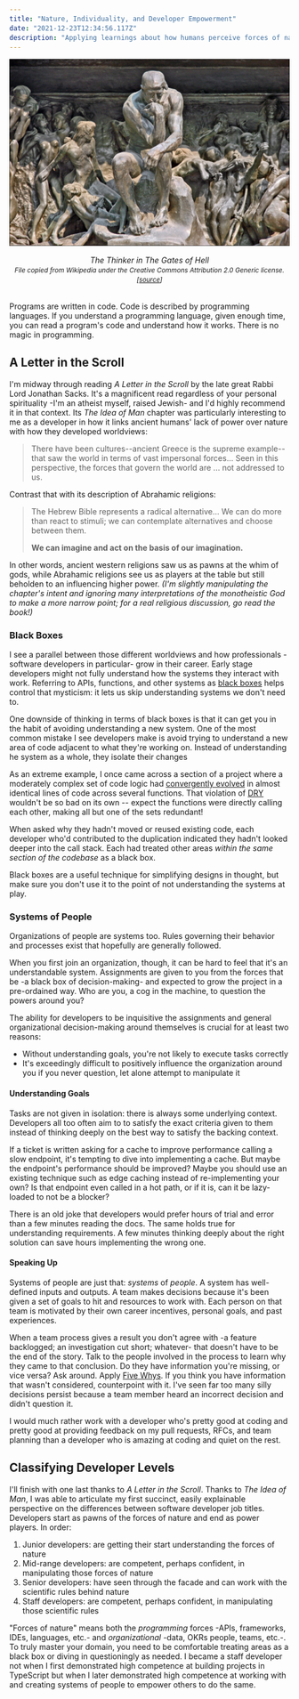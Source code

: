 ```yaml
---
title: "Nature, Individuality, and Developer Empowerment"
date: "2021-12-23T12:34:56.117Z"
description: "Applying learnings about how humans perceive forces of nature to how we understand code and organizations."
---
```


![The Thinker in The Gates of Hell](./thinker-gates-of-hell.jpg)

<em style="display:block;margin-bottom:2rem;text-align:center;">
The Thinker in The Gates of Hell
<br />
<small>
File copied from Wikipedia under the Creative Commons Attribution 2.0 Generic license. [<a href="https://commons.wikimedia.org/wiki/File:Le_penseur_de_la_Porte_de_lEnfer_(mus%C3%A9e_Rodin)_(4528252054).jpg"  rel="noopener noreferrer"target="_blank">source</a>]
</small>
</em>

Programs are written in code.
Code is described by programming languages.
If you understand a programming language, given enough time, you can read a program's code and understand how it works.
There is no magic in programming.

## A Letter in the Scroll

I'm midway through reading _A Letter in the Scroll_ by the late great Rabbi Lord Jonathan Sacks.
It's a magnificent read regardless of your personal spirituality -I'm an atheist myself, raised Jewish- and I'd highly recommend it in that context.
Its _The Idea of Man_ chapter was particularly interesting to me as a developer in how it links ancient humans' lack of power over nature with how they developed worldviews:

> There have been cultures--ancient Greece is the supreme example--that saw the world in terms of vast impersonal forces...
> Seen in this perspective, the forces that govern the world are ... not addressed to us.

Contrast that with its description of Abrahamic religions:

> The Hebrew Bible represents a radical alternative...
> We can do more than react to stimuli; we can contemplate alternatives and choose between them.
>
> **We can imagine and act on the basis of our imagination.**

In other words, ancient western religions saw us as pawns at the whim of gods, while Abrahamic religions see us as players at the table but still beholden to an influencing higher power.
_(I'm slightly manipulating the chapter's intent and ignoring many interpretations of the monotheistic God to make a more narrow point; for a real religious discussion, go read the book!)_

### Black Boxes

I see a parallel between those different worldviews and how professionals -software developers in particular- grow in their career.
Early stage developers might not fully understand how the systems they interact with work.
Referring to APIs, functions, and other systems as [black boxes](https://en.wikipedia.org/wiki/Black_box) helps control that mysticism: it lets us skip understanding systems we don't need to.

One downside of thinking in terms of black boxes is that it can get you in the habit of avoiding understanding a new system.
One of the most common mistake I see developers make is avoid trying to understand a new area of code adjacent to what they're working on.
Instead of understanding he system as a whole, they isolate their changes

As an extreme example, I once came across a section of a project where a moderately complex set of code logic had [convergently evolved](https://en.wikipedia.org/wiki/Convergent_evolution) in almost identical lines of code across several functions.
That violation of [DRY](https://en.wikipedia.org/wiki/Don%27t_repeat_yourself) wouldn't be so bad on its own -- expect the functions were directly calling each other, making all but one of the sets redundant!

When asked why they hadn't moved or reused existing code, each developer who'd contributed to the duplication indicated they hadn't looked deeper into the call stack.
Each had treated other areas _within the same section of the codebase_ as a black box.

Black boxes are a useful technique for simplifying designs in thought, but make sure you don't use it to the point of not understanding the systems at play.

### Systems of People

Organizations of people are systems too.
Rules governing their behavior and processes exist that hopefully are generally followed.

When you first join an organization, though, it can be hard to feel that it's an understandable system.
Assignments are given to you from the forces that be -a black box of decision-making- and expected to grow the project in a pre-ordained way.
Who are you, a cog in the machine, to question the powers around you?

The ability for developers to be inquisitive the assignments and general organizational decision-making around themselves is crucial for at least two reasons:

-   Without understanding goals, you're not likely to execute tasks correctly
-   It's exceedingly difficult to positively influence the organization around you if you never question, let alone attempt to manipulate it

#### Understanding Goals

Tasks are not given in isolation: there is always some underlying context.
Developers all too often aim to to satisfy the exact criteria given to them instead of thinking deeply on the best way to satisfy the backing context.

If a ticket is written asking for a cache to improve performance calling a slow endpoint, it's tempting to dive into implementing a cache.
But maybe the endpoint's performance should be improved?
Maybe you should use an existing technique such as edge caching instead of re-implementing your own?
Is that endpoint even called in a hot path, or if it is, can it be lazy-loaded to not be a blocker?

There is an old joke that developers would prefer hours of trial and error than a few minutes reading the docs.
The same holds true for understanding requirements.
A few minutes thinking deeply about the right solution can save hours implementing the wrong one.

#### Speaking Up

Systems of people are just that: _systems_ of _people_.
A system has well-defined inputs and outputs.
A team makes decisions because it's been given a set of goals to hit and resources to work with.
Each person on that team is motivated by their own career incentives, personal goals, and past experiences.

When a team process gives a result you don't agree with -a feature backlogged; an investigation cut short; whatever- that doesn't have to be the end of the story.
Talk to the people involved in the process to learn why they came to that conclusion.
Do they have information you're missing, or vice versa?
Ask around.
Apply [Five Whys](https://en.wikipedia.org/wiki/Five_whys).
If you think you have information that wasn't considered, counterpoint with it.
I've seen far too many silly decisions persist because a team member heard an incorrect decision and didn't question it.

I would much rather work with a developer who's pretty good at coding and pretty good at providing feedback on my pull requests, RFCs, and team planning than a developer who is amazing at coding and quiet on the rest.

## Classifying Developer Levels

I'll finish with one last thanks to _A Letter in the Scroll_.
Thanks to _The Idea of Man_, I was able to articulate my first succinct, easily explainable perspective on the differences between software developer job titles.
Developers start as pawns of the forces of nature and end as power players.
In order:

1. Junior developers: are getting their start understanding the forces of nature
2. Mid-range developers: are competent, perhaps confident, in manipulating those forces of nature
3. Senior developers: have seen through the facade and can work with the scientific rules behind nature
4. Staff developers: are competent, perhaps confident, in manipulating those scientific rules

"Forces of nature" means both the _programming_ forces -APIs, frameworks, IDEs, languages, etc.- and _organizational_ -data, OKRs people, teams, etc.-.
To truly master your domain, you need to be comfortable treating areas as a black box or diving in questioningly as needed.
I became a staff developer not when I first demonstrated high competence at building projects in TypeScript but when I later demonstrated high competence at working with and creating systems of people to empower others to do the same.
